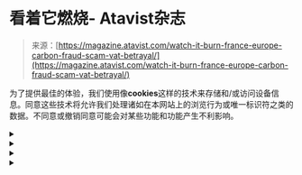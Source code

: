 <!--yml

类别：未分类

日期：2024-05-27 14:48:01

-->

# 看着它燃烧- Atavist杂志

> 来源：[https://magazine.atavist.com/watch-it-burn-france-europe-carbon-fraud-scam-vat-betrayal/](https://magazine.atavist.com/watch-it-burn-france-europe-carbon-fraud-scam-vat-betrayal/)

为了提供最佳的体验，我们使用像**cookies**这样的技术来存储和/或访问设备信息。同意这些技术将允许我们处理诸如在本网站上的浏览行为或唯一标识符之类的数据。不同意或撤销同意可能会对某些功能和功能产生不利影响。

<details class="cmplz-category cmplz-functional"><summary></summary>

技术存储或访问严格必要，用于启用由订阅者或用户明确请求的特定服务的合法目的，或者仅用于在电子通信网络上进行通信传输的目的。</details> <details class="cmplz-category cmplz-preferences"><summary></summary>

技术存储或访问是为了存储订阅者或用户未要求的偏好的合法目的。</details> <details class="cmplz-category cmplz-statistics"><summary></summary>

专门用于统计目的的技术存储或访问。专门用于匿名统计目的的技术存储或访问。没有传票，您的互联网服务提供商的自愿遵守，或来自第三方的额外记录，仅为此目的存储或检索的信息通常不能用于单独识别您。</details> <details class="cmplz-category cmplz-marketing"><summary></summary>

技术存储或访问是必要的，以创建用户配置文件，发送广告，或者在网站或多个网站上跟踪用户以进行类似营销目的。</details>
